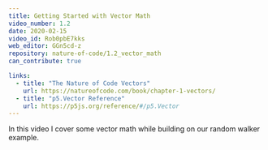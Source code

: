 ```yaml
---
title: Getting Started with Vector Math
video_number: 1.2
date: 2020-02-15
video_id: Rob0pbE7kks
web_editor: GGn5cd-z
repository: nature-of-code/1.2_vector_math
can_contribute: true

links:
  - title: "The Nature of Code Vectors"
    url: https://natureofcode.com/book/chapter-1-vectors/
  - title: "p5.Vector Reference"
    url: https://p5js.org/reference/#/p5.Vector
---
```


In this video I cover some vector math while building on our random walker example.